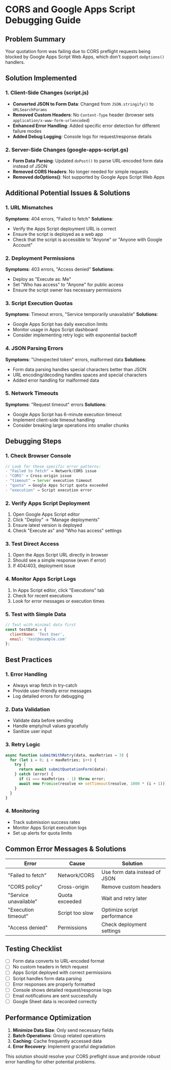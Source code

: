 # CORS and Google Apps Script Debugging Guide

## Problem Summary
Your quotation form was failing due to CORS preflight requests being blocked by Google Apps Script Web Apps, which don't support `doOptions()` handlers.

## Solution Implemented

### 1. Client-Side Changes (script.js)
- **Converted JSON to Form Data**: Changed from `JSON.stringify()` to `URLSearchParams`
- **Removed Custom Headers**: No `Content-Type` header (browser sets `application/x-www-form-urlencoded`)
- **Enhanced Error Handling**: Added specific error detection for different failure modes
- **Added Debug Logging**: Console logs for request/response details

### 2. Server-Side Changes (google-apps-script.gs)
- **Form Data Parsing**: Updated `doPost()` to parse URL-encoded form data instead of JSON
- **Removed CORS Headers**: No longer needed for simple requests
- **Removed doOptions()**: Not supported by Google Apps Script Web Apps

## Additional Potential Issues & Solutions

### 1. URL Mismatches
**Symptoms**: 404 errors, "Failed to fetch"
**Solutions**:
- Verify the Apps Script deployment URL is correct
- Ensure the script is deployed as a web app
- Check that the script is accessible to "Anyone" or "Anyone with Google Account"

### 2. Deployment Permissions
**Symptoms**: 403 errors, "Access denied"
**Solutions**:
- Deploy as "Execute as: Me" 
- Set "Who has access" to "Anyone" for public access
- Ensure the script owner has necessary permissions

### 3. Script Execution Quotas
**Symptoms**: Timeout errors, "Service temporarily unavailable"
**Solutions**:
- Google Apps Script has daily execution limits
- Monitor usage in Apps Script dashboard
- Consider implementing retry logic with exponential backoff

### 4. JSON Parsing Errors
**Symptoms**: "Unexpected token" errors, malformed data
**Solutions**:
- Form data parsing handles special characters better than JSON
- URL encoding/decoding handles spaces and special characters
- Added error handling for malformed data

### 5. Network Timeouts
**Symptoms**: "Request timeout" errors
**Solutions**:
- Google Apps Script has 6-minute execution timeout
- Implement client-side timeout handling
- Consider breaking large operations into smaller chunks

## Debugging Steps

### 1. Check Browser Console
```javascript
// Look for these specific error patterns:
- "Failed to fetch" → Network/CORS issue
- "CORS" → Cross-origin issue  
- "timeout" → Server execution timeout
- "quota" → Google Apps Script quota exceeded
- "execution" → Script execution error
```

### 2. Verify Apps Script Deployment
1. Open Google Apps Script editor
2. Click "Deploy" → "Manage deployments"
3. Ensure latest version is deployed
4. Check "Execute as" and "Who has access" settings

### 3. Test Direct Access
1. Open the Apps Script URL directly in browser
2. Should see a simple response (even if error)
3. If 404/403, deployment issue

### 4. Monitor Apps Script Logs
1. In Apps Script editor, click "Executions" tab
2. Check for recent executions
3. Look for error messages or execution times

### 5. Test with Simple Data
```javascript
// Test with minimal data first
const testData = {
  clientName: 'Test User',
  email: 'test@example.com'
};
```

## Best Practices

### 1. Error Handling
- Always wrap fetch in try-catch
- Provide user-friendly error messages
- Log detailed errors for debugging

### 2. Data Validation
- Validate data before sending
- Handle empty/null values gracefully
- Sanitize user input

### 3. Retry Logic
```javascript
async function submitWithRetry(data, maxRetries = 3) {
  for (let i = 0; i < maxRetries; i++) {
    try {
      return await submitQuotationForm(data);
    } catch (error) {
      if (i === maxRetries - 1) throw error;
      await new Promise(resolve => setTimeout(resolve, 1000 * (i + 1)));
    }
  }
}
```

### 4. Monitoring
- Track submission success rates
- Monitor Apps Script execution logs
- Set up alerts for quota limits

## Common Error Messages & Solutions

| Error | Cause | Solution |
|-------|-------|----------|
| "Failed to fetch" | Network/CORS | Use form data instead of JSON |
| "CORS policy" | Cross-origin | Remove custom headers |
| "Service unavailable" | Quota exceeded | Wait and retry later |
| "Execution timeout" | Script too slow | Optimize script performance |
| "Access denied" | Permissions | Check deployment settings |

## Testing Checklist

- [ ] Form data converts to URL-encoded format
- [ ] No custom headers in fetch request
- [ ] Apps Script deployed with correct permissions
- [ ] Script handles form data parsing
- [ ] Error responses are properly formatted
- [ ] Console shows detailed request/response logs
- [ ] Email notifications are sent successfully
- [ ] Google Sheet data is recorded correctly

## Performance Optimization

1. **Minimize Data Size**: Only send necessary fields
2. **Batch Operations**: Group related operations
3. **Caching**: Cache frequently accessed data
4. **Error Recovery**: Implement graceful degradation

This solution should resolve your CORS preflight issue and provide robust error handling for other potential problems.